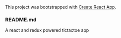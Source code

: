 This project was bootstrapped with [Create React App](https://github.com/facebook/create-react-app).

### README.md

A react and redux powered tictactoe app
